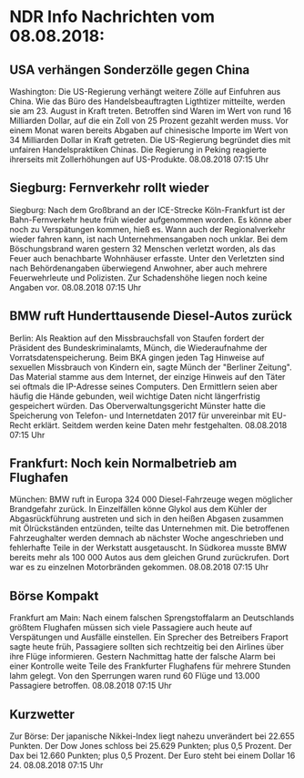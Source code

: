 # NDR Info Nachrichten vom 08.08.2018:


## USA verhängen Sonderzölle gegen China
Washington: Die US-Regierung verhängt weitere Zölle auf Einfuhren aus China. Wie das Büro des Handelsbeauftragten Ligthtizer mitteilte, werden sie am 23. August in Kraft treten. Betroffen sind Waren im Wert von rund 16 Milliarden Dollar, auf die ein Zoll von 25 Prozent gezahlt werden muss. Vor einem Monat waren bereits Abgaben auf chinesische Importe im Wert von 34 Milliarden Dollar in Kraft getreten. Die US-Regierung begründet dies mit unfairen Handelspraktiken Chinas. Die Regierung in Peking reagierte ihrerseits mit Zollerhöhungen auf US-Produkte. 08.08.2018 07:15 Uhr 

## Siegburg: Fernverkehr rollt wieder
Siegburg: Nach dem Großbrand an der ICE-Strecke Köln-Frankfurt ist der Bahn-Fernverkehr heute früh wieder aufgenommen worden. Es könne aber noch zu Verspätungen kommen, hieß es. Wann auch der Regionalverkehr wieder fahren kann, ist nach Unternehmensangaben noch unklar. Bei dem Böschungsbrand waren gestern 32 Menschen verletzt worden, als das Feuer auch benachbarte Wohnhäuser erfasste. Unter den Verletzten sind nach Behördenangaben überwiegend Anwohner, aber auch mehrere Feuerwehrleute und Polizisten. Zur Schadenshöhe liegen noch keine Angaben vor. 08.08.2018 07:15 Uhr 

## BMW ruft Hunderttausende Diesel-Autos zurück
Berlin: Als Reaktion auf den Missbrauchsfall von Staufen fordert der Präsident des Bundeskriminalamts, Münch, die Wiederaufnahme der Vorratsdatenspeicherung. Beim BKA gingen jeden Tag Hinweise auf sexuellen Missbrauch von Kindern ein, sagte Münch der "Berliner Zeitung". Das Material stamme aus dem Internet, der einzige Hinweis auf den Täter sei oftmals die IP-Adresse seines Computers. Den Ermittlern seien aber häufig die Hände gebunden, weil wichtige Daten nicht längerfristig gespeichert würden. Das Oberverwaltungsgericht Münster hatte die Speicherung von Telefon- und Internetdaten 2017 für unvereinbar mit EU-Recht erklärt. Seitdem werden keine Daten mehr festgehalten. 08.08.2018 07:15 Uhr 

## Frankfurt: Noch kein Normalbetrieb am Flughafen
München: BMW ruft in Europa 324 000 Diesel-Fahrzeuge wegen möglicher Brandgefahr zurück. In Einzelfällen könne Glykol aus dem Kühler der Abgasrückführung austreten und sich in den heißen Abgasen zusammen mit Ölrückständen entzünden, teilte das Unternehmen mit. Die betroffenen Fahrzeughalter werden demnach ab nächster Woche angeschrieben und fehlerhafte Teile in der Werkstatt ausgetauscht. In Südkorea musste BMW bereits mehr als 100 000 Autos aus dem gleichen Grund zurückrufen. Dort war es zu einzelnen Motorbränden gekommen. 08.08.2018 07:15 Uhr 

## Börse Kompakt
Frankfurt am Main: Nach einem falschen Sprengstoffalarm an Deutschlands größtem Flughafen müssen sich viele Passagiere auch heute auf Verspätungen und Ausfälle einstellen. Ein Sprecher des Betreibers Fraport sagte heute früh, Passagiere sollten sich rechtzeitig bei den Airlines über ihre Flüge informieren. Gestern Nachmittag hatte der falsche Alarm bei einer Kontrolle weite Teile des Frankfurter Flughafens für mehrere Stunden lahm gelegt. Von den Sperrungen waren rund 60 Flüge und 13.000 Passagiere betroffen. 08.08.2018 07:15 Uhr 

## Kurzwetter
Zur Börse: Der japanische Nikkei-Index liegt nahezu unverändert bei 22.655 Punkten. Der Dow Jones schloss bei 25.629 Punkten; plus 0,5 Prozent. Der Dax bei 12.660 Punkten; plus 0,5 Prozent. Der Euro steht bei einem Dollar 16 24. 08.08.2018 07:15 Uhr 
